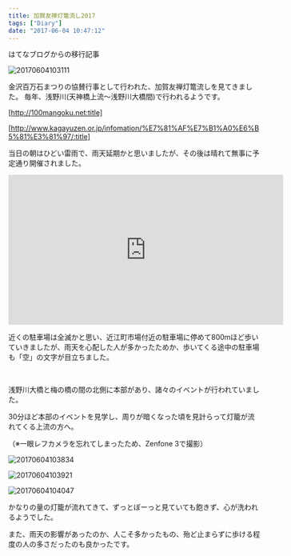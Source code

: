 ```yaml
---
title: 加賀友禅灯篭流し2017
tags: ["Diary"]
date: "2017-06-04 10:47:12"
---
```


<div class="alert info">
はてなブログからの移行記事
</div>

![20170604103111](20170604103111.png)

金沢百万石まつりの協賛行事として行われた、加賀友禅灯篭流しを見てきました。
毎年、浅野川(天神橋上流～浅野川大橋間)で行われるようです。

[http://100mangoku.net:title]

[http://www.kagayuzen.or.jp/infomation/%E7%81%AF%E7%B1%A0%E6%B5%81%E3%81%97/:title]

<!-- more -->

当日の朝はひどい雷雨で、雨天延期かと思いましたが、その後は晴れて無事に予定通り開催されました。

<iframe src="https://www.google.com/maps/embed?pb=!1m18!1m12!1m3!1d3204.3120351100815!2d136.66747514765882!3d36.57069772137499!2m3!1f0!2f0!3f0!3m2!1i1024!2i768!4f13.1!3m3!1m2!1s0x0%3A0x1aa708a4ab405739!2z5aSp56We5qmL77yI5Y2v6L6w5qmL77yJ!5e0!3m2!1sja!2sjp!4v1496539410911" width="550" height="300" frameborder="0" style="border:0" allowfullscreen></iframe>

近くの駐車場は全滅かと思い、近江町市場付近の駐車場に停めて800mほど歩いていきましたが、雨天を心配した人が多かったためか、歩いてくる途中の駐車場も「空」の文字が目立ちました。

<br>

浅野川大橋と梅の橋の間の北側に本部があり、諸々のイベントが行われていました。

30分ほど本部のイベントを見学し、周りが暗くなった頃を見計らって灯籠が流れてくる上流の方へ。

（※一眼レフカメラを忘れてしまったため、Zenfone 3で撮影）

![20170604103834](20170604103834.png)

![20170604103921](20170604103921.png)

![20170604104047](20170604104047.png)

かなりの量の灯籠が流れてきて、ずっとぼーっと見ていても飽きず、心が洗われるようでした。

また、雨天の影響があったのか、人こそ多かったもの、殆ど止まらずに歩ける程度の人の多さだったのも良かったです。

<br>
